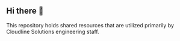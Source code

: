 ## Hi there 👋

This repository holds shared resources that are utilized primarily by Cloudline Solutions engineering staff. 
